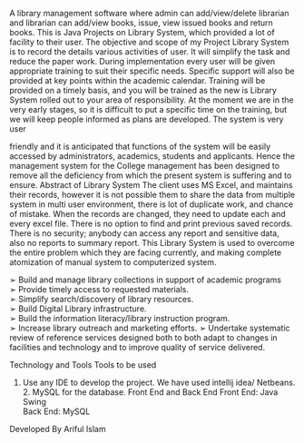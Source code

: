 A library management software where admin can add/view/delete librarian and librarian can add/view books, issue, view issued books and return books. This is Java Projects on Library System, which provided a lot of facility to their user. The objective and scope of my Project Library System is to record the details various activities of user. It will simplify the task and reduce the paper work. During implementation every user will be given appropriate training to suit their specific needs. Specific support will also be provided at key points within the academic calendar. Training will be provided on a timely basis, and you will be trained as the new is Library System rolled out to your area of responsibility. At the moment we are in the very early stages, so it is difficult to put a specific time on the training, but we will keep people informed as plans are developed. The system is very user 

 
friendly and it is anticipated that functions of the system will be easily accessed by administrators, academics, students and applicants. Hence the management system for the College management has been designed to remove all the deficiency from which the present system is suffering and to ensure. Abstract of Library System The client uses MS Excel, and maintains their records, however it is not possible them to share the data from multiple system in multi user environment, there is lot of duplicate work, and chance of mistake. When the records are changed, they need to update each and every excel file. There is no option to find and print previous saved records. There is no security; anybody can access any report and sensitive data, also no reports to summary report. This Library System is used to overcome the entire problem which they are facing currently, and making complete atomization of manual system to computerized system. 
 
➢ Build and manage library collections in support of academic programs  
➢ Provide timely access to requested materials.  
➢ Simplify search/discovery of library resources.  
➢ Build Digital Library infrastructure.  
➢ Build the information literacy/library instruction program.  
➢ Increase library outreach and marketing efforts. 
➢ Undertake systematic review of reference services designed both to both adapt to changes in facilities and technology and to improve quality of service delivered. 
 
Technology and Tools 
Tools to be used 
1. Use any IDE to develop the project. We have used intellij idea/ Netbeans. 2. MySQL for the database. 
Front End and Back End 
Front End: Java Swing  
Back End: MySQL 

Developed By Ariful Islam